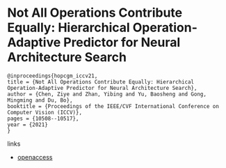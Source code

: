 # Not All Operations Contribute Equally: Hierarchical Operation-Adaptive Predictor for Neural Architecture Search

```
@inproceedings{hopcgm_iccv21,
title = {Not All Operations Contribute Equally: Hierarchical Operation-Adaptive Predictor for Neural Architecture Search},
author = {Chen, Ziye and Zhan, Yibing and Yu, Baosheng and Gong, Mingming and Du, Bo},
booktitle = {Proceedings of the IEEE/CVF International Conference on Computer Vision (ICCV)},
pages = {10508--10517},
year = {2021}
}
```

links
- [openaccess](http://openaccess.thecvf.com//content/ICCV2021/html/Chen_Not_All_Operations_Contribute_Equally_Hierarchical_Operation-Adaptive_Predictor_for_Neural_ICCV_2021_paper.html)
